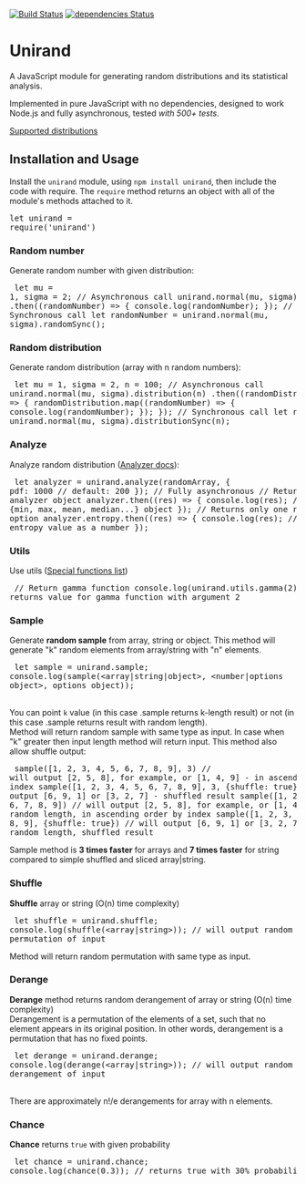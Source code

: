 [![Build Status](https://travis-ci.org/AlexeySKiselev/randomjs.svg?branch=master)](https://travis-ci.org/AlexeySKiselev/randomjs)
[![dependencies Status](https://david-dm.org/AlexeySKiselev/randomjs/status.svg)](https://david-dm.org/AlexeySKiselev/randomjs)

# Unirand
A JavaScript module for generating random distributions and its statistical analysis.

Implemented in pure JavaScript with no dependencies, designed to work Node.js and fully asynchronous, tested *with 500+ tests*.

[Supported distributions](./core/methods/)

## Installation and Usage

Install the `unirand` module, using `npm install unirand`, then include the code with require. The `require` method returns an object with all of the module's methods attached to it.
<br /><pre>let unirand = require('unirand')</pre>

### Random number
Generate random number with given distribution:
<br /> <pre>
let mu = 1,
    sigma = 2;
// Asynchronous call
unirand.normal(mu, sigma).random()
    .then((randomNumber) => {
        console.log(randomNumber);
    });
// Synchronous call
let randomNumber = unirand.normal(mu, sigma).randomSync();
</pre>

### Random distribution
Generate random distribution (array with n random numbers):
<br /> <pre>
let mu = 1,
    sigma = 2,
    n = 100;
// Asynchronous call
unirand.normal(mu, sigma).distribution(n)
    .then((randomDistribution) => {
        randomDistribution.map((randomNumber) => {
            console.log(randomNumber);
        });
    });
// Synchronous call
let randomArray = unirand.normal(mu, sigma).distributionSync(n);
</pre>

### Analyze
Analyze random distribution ([Analyzer docs](./core/analyzer/)):
<br /> <pre>
let analyzer = unirand.analyze(randomArray, {
    pdf: 1000 // default: 200
});
// Fully asynchronous
// Returns full analyzer object
analyzer.then((res) => {
    console.log(res);
    // returns {min, max, mean, median...} object
});
// Returns only one random array option
analyzer.entropy.then((res) => {
    console.log(res);
    // returns entropy value as a number
});
</pre>

### Utils
Use utils ([Special functions list](./core/utils/))
<br /> <pre>
// Return gamma function
console.log(unirand.utils.gamma(2));
// returns value for gamma function with argument 2
</pre>

### Sample
Generate **random sample** from array, string or object. This method will generate "k" random elements from array/string with "n" elements.
<br /> <pre>
let sample = unirand.sample;
console.log(sample(<array|string|object>, <number|options object>, options object));
</pre>
<br />
You can point `k` value (in this case .sample returns k-length result) or not (in this case .sample returns result with random length).
<br /> Method will return random sample with same type as input. In case when "k" greater then input length method will return input.
This method also allow shuffle output:
<br /> <pre>
sample([1, 2, 3, 4, 5, 6, 7, 8, 9], 3) // will output [2, 5, 8], for example, or [1, 4, 9] - in ascending order by index
sample([1, 2, 3, 4, 5, 6, 7, 8, 9], 3, {shuffle: true}) // will output [6, 9, 1] or [3, 2, 7] - shuffled result
sample([1, 2, 3, 4, 5, 6, 7, 8, 9]) // will output [2, 5, 8], for example, or [1, 4, 7, 9] - random length, in ascending order by index
sample([1, 2, 3, 4, 5, 6, 7, 8, 9], {shuffle: true}) // will output [6, 9, 1] or [3, 2, 7, 4] - random length, shuffled result
</pre>

Sample method is **3 times faster** for arrays and **7 times faster** for string compared to simple shuffled and sliced array|string.

### Shuffle 
**Shuffle** array or string (O(n) time complexity)
<br /><pre>
let shuffle = unirand.shuffle;
console.log(shuffle(<array|string>)); // will output random permutation of input
</pre>
Method will return random permutation with same type as input.

### Derange
**Derange** method returns random derangement of array or string (O(n) time complexity) <br />
Derangement is a permutation of the elements of a set, such that no element appears in its original position. In other words, derangement is a permutation that has no fixed points.
<br /> <pre>
let derange = unirand.derange;
console.log(derange(<array|string>)); // will output random derangement of input
</pre>
<br />
There are approximately n!/e derangements for array with n elements. 

### Chance
**Chance** returns `true` with given probability
<br /> <pre>
let chance = unirand.chance;
console.log(chance(0.3)); // returns true with 30% probability
</pre>
